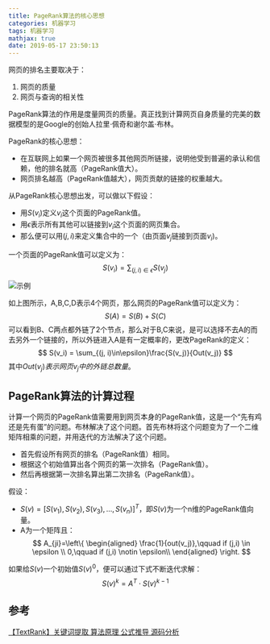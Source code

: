 ```yaml
---
title: PageRank算法的核心思想
categories: 机器学习
tags: 机器学习
mathjax: true
date: 2019-05-17 23:50:13
---
```


网页的排名主要取决于：
1. 网页的质量
2. 网页与查询的相关性

PageRank算法的作用是度量网页的质量。真正找到计算网页自身质量的完美的数据模型的是Google的创始人拉里$\cdot$佩奇和谢尔盖$\cdot$布林。

PageRank的核心思想：
- 在互联网上如果一个网页被很多其他网页所链接，说明他受到普遍的承认和信赖，他的排名就高（PageRank值大）。
- 网页排名越高（PageRank值越大），网页贡献的链接的权重越大。

从PageRank核心思想出发，可以做以下假设：
- 用$S(v_i)$定义$v_i$这个页面的PageRank值。
- 用$\epsilon$表示所有其他可以链接到$v_i$这个页面的网页集合。
- 那么便可以用$(j,i)$来定义集合中的一个（由页面$v_j$链接到页面$v_i$)。

一个页面的PageRank值可以定义为：
$$
S(v_i) = \sum_{(j, i)\in\epsilon}S(v_j)
$$

![示例](https://upload-images.jianshu.io/upload_images/9966001-797098cb4cbf1dc7.png?imageMogr2/auto-orient/strip%7CimageView2/2/w/1240)

如上图所示，A,B,C,D表示4个网页，那么网页的PageRank值可以定义为：
$$
S(A) = S(B)+S(C)
$$
可以看到B、C两点都外链了2个节点，那么对于B,C来说，是可以选择不去A的而去另外一个链接的，所以外链进入A是有一定概率的，更改PageRank的定义：
$$
S(v_i) = \sum_{(j, i)\in\epsilon}\frac{S(v_j)}{Out(v_j)}
$$
其中$Out(v_j)表示网页v_j中的外链总数量$。

## PageRank算法的计算过程

计算一个网页的PageRank值需要用到网页本身的PageRank值，这是一个“先有鸡还是先有蛋”的问题。布林解决了这个问题。首先布林将这个问题变为了一个二维矩阵相乘的问题，并用迭代的方法解决了这个问题。

- 首先假设所有网页的排名（PageRank值）相同。
- 根据这个初始值算出各个网页的第一次排名（PageRank值）。
- 然后再根据第一次排名算出第二次排名（PageRank值）。

假设：

- $S(v) = [S(v_1),S(v_2),S(v_3),...,S(v_n)]^T$，即$S(v)$为一个n维的PageRank值向量。
- A为一个矩阵且：
$$ A_{ji}=\left\{
\begin{aligned}
\frac{1}{out(v_j)},\qquad  if (j,i) \in \epsilon \\
0,\qquad if (j,i) \notin \epsilon\\
\end{aligned}
\right.
$$

如果给$S(v)$一个初始值$S(v)^0$，便可以通过下式不断迭代求解：
$$
S(v)^k = A^T \cdot S(v)^{k-1}
$$



## 参考
[【TextRank】关键词提取 算法原理 公式推导 源码分析]([https://blog.csdn.net/qq_41664845/article/details/82869596](https://blog.csdn.net/qq_41664845/article/details/82869596)
)
